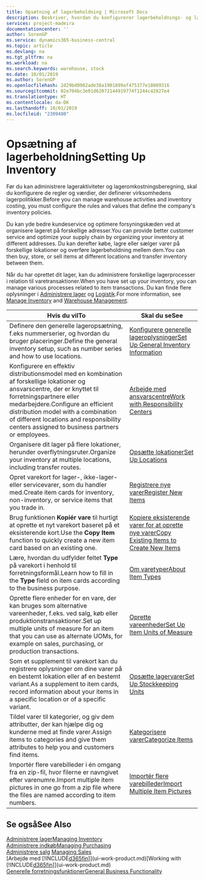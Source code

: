 ```yaml
---
title: Opsætning af lagerbeholdning | Microsoft Docs
description: Beskriver, hvordan du konfigurerer lagerbeholdnings- og lagerprocesser, herunder overførselsruter og lokationer, f.eks. lagersteder.
services: project-madeira
documentationcenter: ''
author: SorenGP
ms.service: dynamics365-business-central
ms.topic: article
ms.devlang: na
ms.tgt_pltfrm: na
ms.workload: na
ms.search.keywords: warehouse, stock
ms.date: 10/01/2019
ms.author: SorenGP
ms.openlocfilehash: 2d29bd0902ade38a1901899af475377e18089316
ms.sourcegitcommit: 02e704bc3e01d62072144919774f1244c42827e4
ms.translationtype: HT
ms.contentlocale: da-DK
ms.lasthandoff: 10/01/2019
ms.locfileid: "2309480"
---
```

# <a name="setting-up-inventory"></a><span data-ttu-id="69153-103">Opsætning af lagerbeholdning</span><span class="sxs-lookup"><span data-stu-id="69153-103">Setting Up Inventory</span></span>
<span data-ttu-id="69153-104">Før du kan administrere lageraktiviteter og lageromkostningsberegning, skal du konfigurere de regler og værdier, der definerer virksomhedens lagerpolitikker.</span><span class="sxs-lookup"><span data-stu-id="69153-104">Before you can manage warehouse activities and inventory costing, you must configure the rules and values that define the company's inventory policies.</span></span>

<span data-ttu-id="69153-105">Du kan yde bedre kundeservice og optimere forsyningskæden ved at organisere lageret på forskellige adresser.</span><span class="sxs-lookup"><span data-stu-id="69153-105">You can provide better customer service and optimize your supply chain by organizing your inventory at different addresses.</span></span> <span data-ttu-id="69153-106">Du kan derefter købe, lagre eller sælger varer på forskellige lokationer og overføre lagerbeholdning mellem dem.</span><span class="sxs-lookup"><span data-stu-id="69153-106">You can then buy, store, or sell items at different locations and transfer inventory between them.</span></span>

<span data-ttu-id="69153-107">Når du har oprettet dit lager, kan du administrere forskellige lagerprocesser i relation til varetransaktioner.</span><span class="sxs-lookup"><span data-stu-id="69153-107">When you have set up your inventory, you can manage various processes related to item transactions.</span></span> <span data-ttu-id="69153-108">Du kan finde flere oplysninger i [Administrere lager](inventory-manage-inventory.md) og [Logistik](warehouse-manage-warehouse.md).</span><span class="sxs-lookup"><span data-stu-id="69153-108">For more information, see [Manage Inventory](inventory-manage-inventory.md) and [Warehouse Management](warehouse-manage-warehouse.md).</span></span>

| <span data-ttu-id="69153-109">Hvis du vil</span><span class="sxs-lookup"><span data-stu-id="69153-109">To</span></span> | <span data-ttu-id="69153-110">Skal du se</span><span class="sxs-lookup"><span data-stu-id="69153-110">See</span></span> |
| --- | --- |
| <span data-ttu-id="69153-111">Definere den generelle lageropsætning, f.eks nummerserier, og hvordan du bruger placeringer.</span><span class="sxs-lookup"><span data-stu-id="69153-111">Define the general inventory setup, such as number series and how to use locations.</span></span> |[<span data-ttu-id="69153-112">Konfigurere generelle lageroplysninger</span><span class="sxs-lookup"><span data-stu-id="69153-112">Set Up General Inventory Information</span></span>](inventory-how-setup-general.md) |
|<span data-ttu-id="69153-113">Konfigurere en effektiv distributionsmodel med en kombination af forskellige lokationer og ansvarscentre, der er knyttet til forretningspartnere eller medarbejdere.</span><span class="sxs-lookup"><span data-stu-id="69153-113">Configure an efficient distribution model with a combination of different locations and responsibility centers assigned to business partners or employees.</span></span>|[<span data-ttu-id="69153-114">Arbejde med ansvarscentre</span><span class="sxs-lookup"><span data-stu-id="69153-114">Work with Responsibility Centers</span></span>](inventory-responsibility-centers.md)|
| <span data-ttu-id="69153-115">Organisere dit lager på flere lokationer, herunder overflytningsruter.</span><span class="sxs-lookup"><span data-stu-id="69153-115">Organize your inventory at multiple locations, including transfer routes.</span></span> |[<span data-ttu-id="69153-116">Opsætte lokationer</span><span class="sxs-lookup"><span data-stu-id="69153-116">Set Up Locations</span></span>](inventory-how-register-new-items.md) |
| <span data-ttu-id="69153-117">Opret varekort for lager-, ikke-lager- eller servicevarer, som du handler med.</span><span class="sxs-lookup"><span data-stu-id="69153-117">Create item cards for inventory, non-inventory, or service items that you trade in.</span></span> |[<span data-ttu-id="69153-118">Registrere nye varer</span><span class="sxs-lookup"><span data-stu-id="69153-118">Register New Items</span></span>](inventory-how-register-new-items.md) |
|<span data-ttu-id="69153-119">Brug funktionen **Kopiér vare** til hurtigt at oprette et nyt varekort baseret på et eksisterende kort.</span><span class="sxs-lookup"><span data-stu-id="69153-119">Use the **Copy Item** function to quickly create a new item card based on an existing one.</span></span>|[<span data-ttu-id="69153-120">Kopiere eksisterende varer for at oprette nye varer</span><span class="sxs-lookup"><span data-stu-id="69153-120">Copy Existing Items to Create New Items</span></span>](inventory-how-copy-items.md)|
|<span data-ttu-id="69153-121">Lære, hvordan du udfylder feltet **Type** på varekort i henhold til forretningsformål.</span><span class="sxs-lookup"><span data-stu-id="69153-121">Learn how to fill in the **Type** field on item cards according to the business purpose.</span></span>|[<span data-ttu-id="69153-122">Om varetyper</span><span class="sxs-lookup"><span data-stu-id="69153-122">About Item Types</span></span>](inventory-about-item-types.md)|
|<span data-ttu-id="69153-123">Oprette flere enheder for en vare, der kan bruges som alternative vareenheder, f.eks. ved salg, køb eller produktionstransaktioner.</span><span class="sxs-lookup"><span data-stu-id="69153-123">Set up multiple units of measure for an item that you can use as alternate UOMs, for example on sales, purchasing, or production transactions.</span></span>|[<span data-ttu-id="69153-124">Oprette vareenheder</span><span class="sxs-lookup"><span data-stu-id="69153-124">Set Up Item Units of Measure</span></span>](inventory-how-setup-units-of-measure.md)|
|<span data-ttu-id="69153-125">Som et supplement til varekort kan du registrere oplysninger om dine varer på en bestemt lokation eller af en bestemt variant.</span><span class="sxs-lookup"><span data-stu-id="69153-125">As a supplement to item cards, record information about your items in a specific location or of a specific variant.</span></span>|[<span data-ttu-id="69153-126">Opsætte lagervarer</span><span class="sxs-lookup"><span data-stu-id="69153-126">Set Up Stockkeeping Units</span></span>](inventory-how-to-set-up-stockkeeping-units.md)|
| <span data-ttu-id="69153-127">Tildel varer til kategorier, og giv dem attributter, der kan hjælpe dig og kunderne med at finde varer.</span><span class="sxs-lookup"><span data-stu-id="69153-127">Assign items to categories and give them attributes to help you and customers find items.</span></span> |[<span data-ttu-id="69153-128">Kategorisere varer</span><span class="sxs-lookup"><span data-stu-id="69153-128">Categorize Items</span></span>](inventory-how-categorize-items.md) |
|<span data-ttu-id="69153-129">Importér flere varebilleder i én omgang fra en zip-fil, hvor filerne er navngivet efter varenumre.</span><span class="sxs-lookup"><span data-stu-id="69153-129">Import multiple item pictures in one go from a zip file where the files are named according to item numbers.</span></span>|[<span data-ttu-id="69153-130">Importér flere varebilleder</span><span class="sxs-lookup"><span data-stu-id="69153-130">Import Multiple Item Pictures</span></span>](inventory-how-import-item-pictures.md)|

## <a name="see-also"></a><span data-ttu-id="69153-131">Se også</span><span class="sxs-lookup"><span data-stu-id="69153-131">See Also</span></span>
[<span data-ttu-id="69153-132">Administrere lager</span><span class="sxs-lookup"><span data-stu-id="69153-132">Managing Inventory</span></span>](inventory-manage-inventory.md)  
[<span data-ttu-id="69153-133">Administrere indkøb</span><span class="sxs-lookup"><span data-stu-id="69153-133">Managing Purchasing</span></span>](purchasing-manage-purchasing.md)  
<span data-ttu-id="69153-134">[Administrere salg](sales-manage-sales.md)  </span><span class="sxs-lookup"><span data-stu-id="69153-134">[Managing Sales](sales-manage-sales.md)  </span></span>  
<span data-ttu-id="69153-135">[Arbejde med [!INCLUDE[d365fin](includes/d365fin_md.md)]](ui-work-product.md)</span><span class="sxs-lookup"><span data-stu-id="69153-135">[Working with [!INCLUDE[d365fin](includes/d365fin_md.md)]](ui-work-product.md)</span></span>  
[<span data-ttu-id="69153-136">Generelle forretningsfunktioner</span><span class="sxs-lookup"><span data-stu-id="69153-136">General Business Functionality</span></span>](ui-across-business-areas.md)
